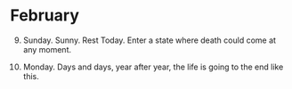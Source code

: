 # February

9. Sunday. Sunny. Rest Today. Enter a state where death could come at any moment.

24. Monday. Days and days, year after year, the life is going to the end like this.
